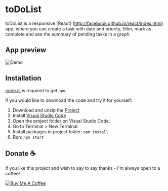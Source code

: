 # toDoList
toDoList is a responsive [React] (http://facebook.github.io/react/index.html) app, where you can create a task with date and priority, filter, mark as complete and see the summary of pending tasks in a graph.

## App preview
![Demo](https://user-images.githubusercontent.com/109655925/191788990-05de609b-f2cd-4b3c-a29b-565ae424bcff.gif)


## Installation
[node.js](http://nodejs.org/download/) is required to get `npm`.

If you would like to download the code and try it for yourself:


1. Download and unzip the [Project](https://github.com/Rasnath/toDoList)
2. Install [Visual Studio Code](https://code.visualstudio.com/)
3. Open the project folder on Visual Studio Code.
4. Go to Terminal > New Terminal. 
5. Install packages in project folder: `npm install`
6. Run: `npm start`

## Donate :coffee:

If you like this project and wish to say to say thanks - I'm always open to a coffee!

<a href="https://www.buymeacoffee.com/rasnath" target="_blank"><img src="https://www.buymeacoffee.com/assets/img/custom_images/black_img.png" alt="Buy Me A Coffee" style="height: auto !important;width: auto !important;" ></a>

